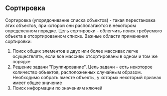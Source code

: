 ## Сортировка
Сортировка (упорядочивание списка объектов) - такая перестановка этих объектов, при которой они располагаются в некотором определенном порядке.
Цель сортировки - облегчить поиск требуемого объекта в отсортированном списке.
Важные области применения сортировки:
1. Поиск общих элементов в двух или более массивах легче осуществлять, если все массивы отсортированы в одном и том же порядке
2. Решение задачи "Группирование". Цель задачи - есть некоторое количество объектов, расположенных случайным образом. Необходимо собрать вместе объекты, у которых некоторый признак имеет общее значение
3. Поиск информации по значениям ключей

